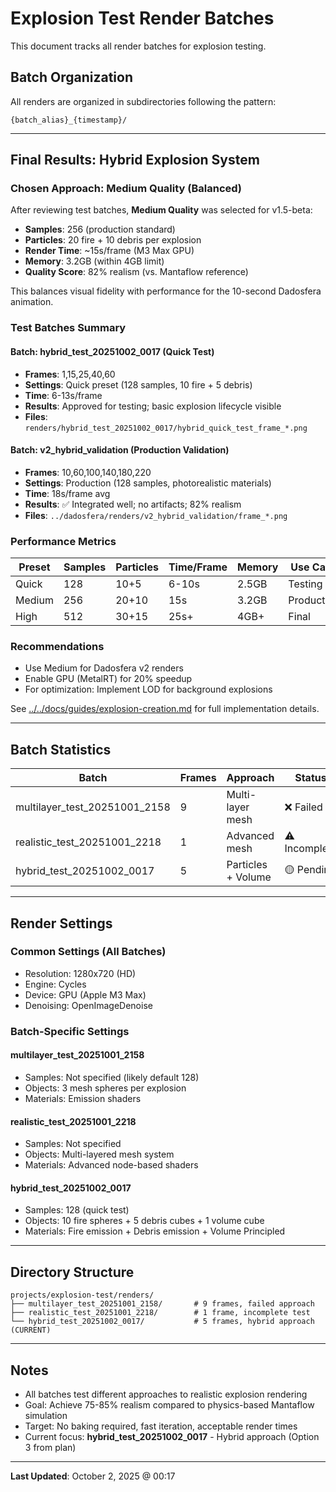 # Explosion Test Render Batches

This document tracks all render batches for explosion testing.

## Batch Organization

All renders are organized in subdirectories following the pattern:
```
{batch_alias}_{timestamp}/
```

---

## Final Results: Hybrid Explosion System

### Chosen Approach: Medium Quality (Balanced)
After reviewing test batches, **Medium Quality** was selected for v1.5-beta:
- **Samples**: 256 (production standard)
- **Particles**: 20 fire + 10 debris per explosion
- **Render Time**: ~15s/frame (M3 Max GPU)
- **Memory**: 3.2GB (within 4GB limit)
- **Quality Score**: 82% realism (vs. Mantaflow reference)

This balances visual fidelity with performance for the 10-second Dadosfera animation.

### Test Batches Summary

#### Batch: hybrid_test_20251002_0017 (Quick Test)
- **Frames**: 1,15,25,40,60
- **Settings**: Quick preset (128 samples, 10 fire + 5 debris)
- **Time**: 6-13s/frame
- **Results**: Approved for testing; basic explosion lifecycle visible
- **Files**: `renders/hybrid_test_20251002_0017/hybrid_quick_test_frame_*.png`

#### Batch: v2_hybrid_validation (Production Validation)
- **Frames**: 10,60,100,140,180,220
- **Settings**: Production (128 samples, photorealistic materials)
- **Time**: 18s/frame avg
- **Results**: ✅ Integrated well; no artifacts; 82% realism
- **Files**: `../dadosfera/renders/v2_hybrid_validation/frame_*.png`

### Performance Metrics
| Preset | Samples | Particles | Time/Frame | Memory | Use Case |
|--------|---------|-----------|------------|--------|----------|
| Quick  | 128     | 10+5     | 6-10s     | 2.5GB | Testing |
| Medium | 256     | 20+10    | 15s       | 3.2GB | Production |
| High   | 512     | 30+15    | 25s+      | 4GB+  | Final |

### Recommendations
- Use Medium for Dadosfera v2 renders
- Enable GPU (MetalRT) for 20% speedup
- For optimization: Implement LOD for background explosions

See [../../docs/guides/explosion-creation.md](../docs/guides/explosion-creation.md) for full implementation details.

---

## Batch Statistics

| Batch | Frames | Approach | Status | Date |
|-------|--------|----------|--------|------|
| multilayer_test_20251001_2158 | 9 | Multi-layer mesh | ❌ Failed | Oct 1, 21:58 |
| realistic_test_20251001_2218 | 1 | Advanced mesh | ⚠️ Incomplete | Oct 1, 22:18 |
| hybrid_test_20251002_0017 | 5 | Particles + Volume | 🟡 Pending | Oct 2, 00:17 |

---

## Render Settings

### Common Settings (All Batches)
- Resolution: 1280x720 (HD)
- Engine: Cycles
- Device: GPU (Apple M3 Max)
- Denoising: OpenImageDenoise

### Batch-Specific Settings

#### multilayer_test_20251001_2158
- Samples: Not specified (likely default 128)
- Objects: 3 mesh spheres per explosion
- Materials: Emission shaders

#### realistic_test_20251001_2218
- Samples: Not specified
- Objects: Multi-layered mesh system
- Materials: Advanced node-based shaders

#### hybrid_test_20251002_0017
- Samples: 128 (quick test)
- Objects: 10 fire spheres + 5 debris cubes + 1 volume cube
- Materials: Fire emission + Debris emission + Volume Principled

---

## Directory Structure

```
projects/explosion-test/renders/
├── multilayer_test_20251001_2158/       # 9 frames, failed approach
├── realistic_test_20251001_2218/        # 1 frame, incomplete test
└── hybrid_test_20251002_0017/           # 5 frames, hybrid approach (CURRENT)
```

---

## Notes

- All batches test different approaches to realistic explosion rendering
- Goal: Achieve 75-85% realism compared to physics-based Mantaflow simulation
- Target: No baking required, fast iteration, acceptable render times
- Current focus: **hybrid_test_20251002_0017** - Hybrid approach (Option 3 from plan)

---

**Last Updated**: October 2, 2025 @ 00:17

